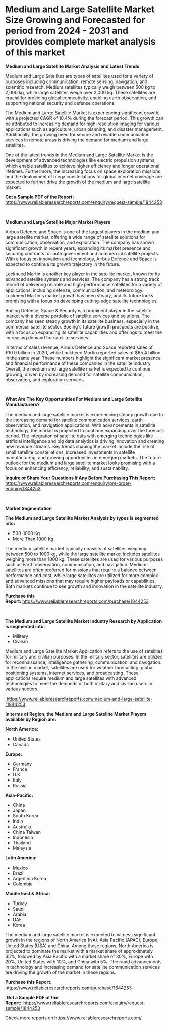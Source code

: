 <p><h1>Medium and Large Satellite Market Size Growing and Forecasted for period from 2024 - 2031 and provides complete market analysis of this market</h1></p><p><strong>Medium and Large Satellite Market Analysis and Latest Trends</strong></p>
<p><p>Medium and Large Satellites are types of satellites used for a variety of purposes including communication, remote sensing, navigation, and scientific research. Medium satellites typically weigh between 500 kg to 2,000 kg, while large satellites weigh over 2,000 kg. These satellites are crucial for providing global connectivity, enabling earth observation, and supporting national security and defense operations.</p><p>The Medium and Large Satellite Market is experiencing significant growth, with a projected CAGR of 10.4% during the forecast period. This growth can be attributed to increasing demand for high-resolution imaging for various applications such as agriculture, urban planning, and disaster management. Additionally, the growing need for secure and reliable communication services in remote areas is driving the demand for medium and large satellites.</p><p>One of the latest trends in the Medium and Large Satellite Market is the development of advanced technologies like electric propulsion systems, which enable satellites to achieve higher efficiency and longer operational lifetimes. Furthermore, the increasing focus on space exploration missions and the deployment of mega constellations for global internet coverage are expected to further drive the growth of the medium and large satellite market.</p></p>
<p><strong>Get a Sample PDF of the Report:&nbsp;</strong> <a href="https://www.reliableresearchreports.com/enquiry/request-sample/1844253">https://www.reliableresearchreports.com/enquiry/request-sample/1844253</a></p>
<p>&nbsp;</p>
<p><strong>Medium and Large Satellite Major Market Players</strong></p>
<p><p>Airbus Defence and Space is one of the largest players in the medium and large satellite market, offering a wide range of satellite solutions for communication, observation, and exploration. The company has shown significant growth in recent years, expanding its market presence and securing contracts for both government and commercial satellite projects. With a focus on innovation and technology, Airbus Defence and Space is expected to continue its growth trajectory in the future.</p><p>Lockheed Martin is another key player in the satellite market, known for its advanced satellite systems and services. The company has a strong track record of delivering reliable and high-performance satellites for a variety of applications, including defense, communication, and meteorology. Lockheed Martin's market growth has been steady, and its future looks promising with a focus on developing cutting-edge satellite technologies.</p><p>Boeing Defense, Space & Security is a prominent player in the satellite market with a diverse portfolio of satellite services and solutions. The company has seen steady growth in its satellite business, especially in the commercial satellite sector. Boeing's future growth prospects are positive, with a focus on expanding its satellite capabilities and offerings to meet the increasing demand for satellite services.</p><p>In terms of sales revenue, Airbus Defence and Space reported sales of €10.9 billion in 2020, while Lockheed Martin reported sales of $65.4 billion in the same year. These numbers highlight the significant market presence and financial performance of these companies in the satellite industry. Overall, the medium and large satellite market is expected to continue growing, driven by increasing demand for satellite communication, observation, and exploration services.</p></p>
<p>&nbsp;</p>
<p><strong>What Are The Key Opportunities For Medium and Large Satellite Manufacturers?</strong></p>
<p><p>The medium and large satellite market is experiencing steady growth due to the increasing demand for satellite communication services, earth observation, and navigation applications. With advancements in satellite technology, the market is projected to continue expanding over the forecast period. The integration of satellite data with emerging technologies like artificial intelligence and big data analytics is driving innovation and creating new revenue streams. Key trends shaping the market include the rise of small satellite constellations, increased investments in satellite manufacturing, and growing opportunities in emerging markets. The future outlook for the medium and large satellite market looks promising with a focus on enhancing efficiency, reliability, and sustainability.</p></p>
<p><strong>Inquire or Share Your Questions If Any Before Purchasing This Report:</strong> <a href="https://www.reliableresearchreports.com/enquiry/pre-order-enquiry/1844253">https://www.reliableresearchreports.com/enquiry/pre-order-enquiry/1844253</a></p>
<p>&nbsp;</p>
<p><strong>Market Segmentation</strong></p>
<p><strong>The Medium and Large Satellite Market Analysis by types is segmented into:</strong></p>
<p><ul><li>500-1000 Kg</li><li>More Than 1000 Kg</li></ul></p>
<p><p>The medium satellite market typically consists of satellites weighing between 500 to 1000 kg, while the large satellite market includes satellites weighing more than 1000 kg. These satellites are used for various purposes such as Earth observation, communication, and navigation. Medium satellites are often preferred for missions that require a balance between performance and cost, while large satellites are utilized for more complex and advanced missions that may require higher payloads or capabilities. Both markets continue to see growth and innovation in the satellite industry.</p></p>
<p><strong>Purchase this Report:&nbsp;</strong><a href="https://www.reliableresearchreports.com/purchase/1844253">https://www.reliableresearchreports.com/purchase/1844253</a></p>
<p>&nbsp;</p>
<p><strong>The Medium and Large Satellite Market Industry Research by Application is segmented into:</strong></p>
<p><ul><li>Military</li><li>Civilian</li></ul></p>
<p><p>Medium and Large Satellite Market Application refers to the use of satellites for military and civilian purposes. In the military sector, satellites are utilized for reconnaissance, intelligence gathering, communication, and navigation. In the civilian market, satellites are used for weather forecasting, global positioning systems, internet services, and broadcasting. These applications require medium and large satellites with advanced technologies to meet the demands of both military and civilian users in various sectors.</p></p>
<p><a href="https://www.reliableresearchreports.com/medium-and-large-satellite-r1844253">&nbsp;https://www.reliableresearchreports.com/medium-and-large-satellite-r1844253</a></p>
<p><strong>In terms of Region, the Medium and Large Satellite Market Players available by Region are:</strong></p>
<p>
    <p> <strong> North America: </strong>
        <ul>
            <li>United States</li>
            <li>Canada</li>
        </ul>
        </p> 
    <p> <strong> Europe: </strong>
        <ul>
            <li>Germany</li>
            <li>France</li>
            <li>U.K.</li>
            <li>Italy</li>
            <li>Russia</li>
        </ul>
        </p> 
    <p> <strong> Asia-Pacific: </strong>
        <ul>
            <li>China</li>
            <li>Japan</li>
            <li>South Korea</li>
            <li>India</li>
            <li>Australia</li>
            <li>China Taiwan</li>
            <li>Indonesia</li>
            <li>Thailand</li>
            <li>Malaysia</li>
        </ul>
        </p> 
    <p> <strong> Latin America: </strong>
        <ul>
            <li>Mexico</li>
            <li>Brazil</li>
            <li>Argentina Korea</li>
            <li>Colombia</li>
        </ul>
        </p> 
    <p> <strong> Middle East & Africa: </strong>
        <ul>
            <li>Turkey</li>
            <li>Saudi</li>
            <li>Arabia</li>
            <li>UAE</li>
            <li>Korea</li>
        </ul>
    </p>
    </p>
<p><p>The medium and large satellite market is expected to witness significant growth in the regions of North America (NA), Asia Pacific (APAC), Europe, United States (USA) and China. Among these regions, North America is projected to dominate the market with a market share of approximately 35%, followed by Asia Pacific with a market share of 30%, Europe with 20%, United States with 10%, and China with 5%. The rapid advancements in technology and increasing demand for satellite communication services are driving the growth of the market in these regions.</p></p>
<p><strong>Purchase this Report: </strong><a href="https://www.reliableresearchreports.com/purchase/1844253">https://www.reliableresearchreports.com/purchase/1844253</a></p>
<p>&nbsp;<strong>Get a Sample PDF of the Report:&nbsp;&nbsp;</strong><a href="https://www.reliableresearchreports.com/enquiry/request-sample/1844253">https://www.reliableresearchreports.com/enquiry/request-sample/1844253</a></p>
<p><strong></strong></p>
<p>Check more reports on https://www.reliableresearchreports.com/</p>